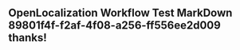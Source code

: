<properties
ms.topic="hero-topic1"
ms.test1="hero-topic"
ms.test2="test"/>

## OpenLocalization Workflow Test MarkDown 89801f4f-f2af-4f08-a256-ff556ee2d009 thanks!
